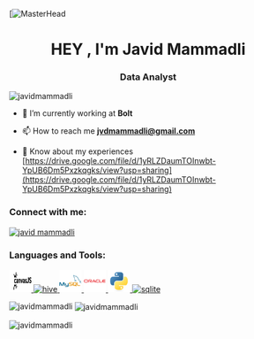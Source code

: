 [![MasterHead](https://img.freepik.com/free-photo/business-data-analysis_53876-95296.jpg?w=1380&t=st=1700209568~exp=1700210168~hmac=2debb8bb93773f2ef3d490001f2882d574f6fbe36ce096111cfcd358a4af2dc5)
<h1 align="center">HEY , I'm Javid Mammadli</h1>
<h3 align="center">Data Analyst</h3>

<p align="left"> <img src="https://komarev.com/ghpvc/?username=javidmammadli&label=Profile%20views&color=0e75b6&style=flat" alt="javidmammadli" /> </p>

- 🔭 I’m currently working at **Bolt**

- 📫 How to reach me **jvdmammadli@gmail.com**

- 📄 Know about my experiences [https://drive.google.com/file/d/1yRLZDaumTOInwbt-YpUB6Dm5Pxzkqgks/view?usp=sharing](https://drive.google.com/file/d/1yRLZDaumTOInwbt-YpUB6Dm5Pxzkqgks/view?usp=sharing)

<h3 align="left">Connect with me:</h3>
<p align="left">
<a href="https://linkedin.com/in/javid mammadli" target="blank"><img align="center" src="https://raw.githubusercontent.com/rahuldkjain/github-profile-readme-generator/master/src/images/icons/Social/linked-in-alt.svg" alt="javid mammadli" height="30" width="40" /></a>
</p>

<h3 align="left">Languages and Tools:</h3>
<p align="left"> <a href="https://canvasjs.com" target="_blank" rel="noreferrer"> <img src="https://raw.githubusercontent.com/Hardik0307/Hardik0307/master/assets/canvasjs-charts.svg" alt="canvasjs" width="40" height="40"/> </a> <a href="https://hive.apache.org/" target="_blank" rel="noreferrer"> <img src="https://www.vectorlogo.zone/logos/apache_hive/apache_hive-icon.svg" alt="hive" width="40" height="40"/> </a> <a href="https://www.mysql.com/" target="_blank" rel="noreferrer"> <img src="https://raw.githubusercontent.com/devicons/devicon/master/icons/mysql/mysql-original-wordmark.svg" alt="mysql" width="40" height="40"/> </a> <a href="https://www.oracle.com/" target="_blank" rel="noreferrer"> <img src="https://raw.githubusercontent.com/devicons/devicon/master/icons/oracle/oracle-original.svg" alt="oracle" width="40" height="40"/> </a> <a href="https://www.python.org" target="_blank" rel="noreferrer"> <img src="https://raw.githubusercontent.com/devicons/devicon/master/icons/python/python-original.svg" alt="python" width="40" height="40"/> </a> <a href="https://www.sqlite.org/" target="_blank" rel="noreferrer"> <img src="https://www.vectorlogo.zone/logos/sqlite/sqlite-icon.svg" alt="sqlite" width="40" height="40"/> </a> </p>

<p><img align="left" src="https://github-readme-stats.vercel.app/api/top-langs?username=javidmammadli&show_icons=true&locale=en&layout=compact" alt="javidmammadli" /></p>

<p>&nbsp;<img align="center" src="https://github-readme-stats.vercel.app/api?username=javidmammadli&show_icons=true&locale=en" alt="javidmammadli" /></p>

<p><img align="center" src="https://github-readme-streak-stats.herokuapp.com/?user=javidmammadli&" alt="javidmammadli" /></p>
